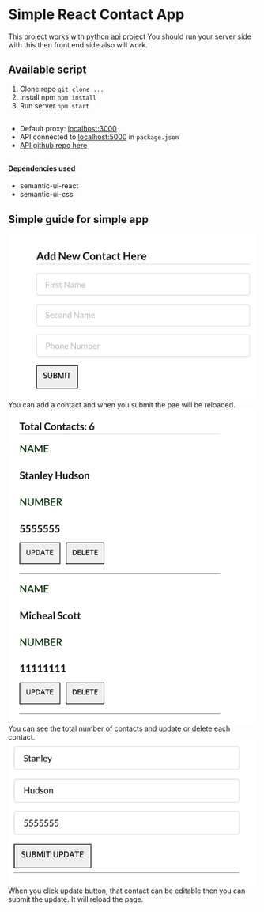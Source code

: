 # Simple React Contact App

This project works with [python api project ](https://github.com/poianakim/contact_api)
You should run your server side with this then front end side also will work.

## Available script
1. Clone repo ```git clone ...```
2. Install npm ```npm install```
3. Run server ```npm start```

##
* Default proxy: [localhost:3000](localhost:3000)
* API connected to [localhost:5000](localhost:5000) in ```package.json```
* [API github repo here](https://github.com/poianakim/contact_api)

##
#### Dependencies used
* semantic-ui-react
* semantic-ui-css

## Simple guide for simple app
![Contact add form](img/contact_add_form.png)
You can add a contact and when you submit the pae will be reloaded.
![Contact list](img/contact_list.png)
You can see the total number of contacts and update or delete each contact.
![Contact update form](img/update_submit.png)
When you click update button, that contact can be editable then you can submit the update. 
It will reload the page.


